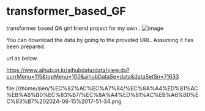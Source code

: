 # transformer_based_GF
transformer based QA girl friend project for my own..
![image](https://github.com/user-attachments/assets/8054ded3-43d3-470f-8fd6-56ba88e8a832)

You can download the data by going to the provided URL. Assuming it has been prepared.

url as below

https://www.aihub.or.kr/aihubdata/data/view.do?currMenu=115&topMenu=100&aihubDataSe=data&dataSetSn=71633


file:///home/sien/%EC%82%AC%EC%A7%84/%EC%8A%A4%ED%81%AC%EB%A6%B0%EC%83%B7/%EC%8A%A4%ED%81%AC%EB%A6%B0%EC%83%B7%202024-08-15%2017-51-34.png
